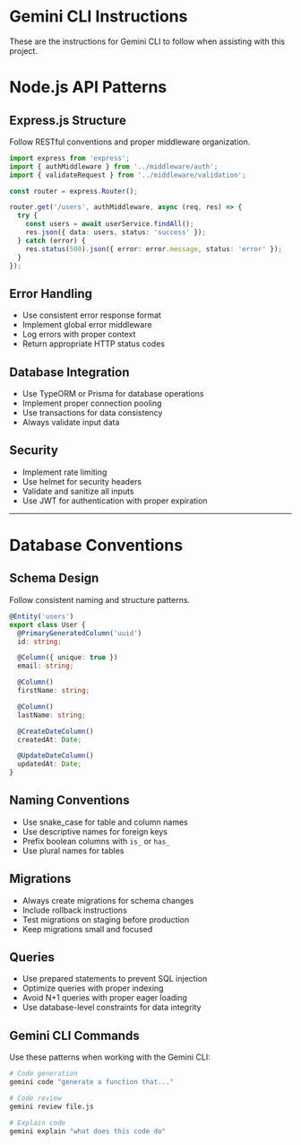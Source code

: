 # Gemini CLI Instructions

These are the instructions for Gemini CLI to follow when assisting with this project.

# Node.js API Patterns

## Express.js Structure
Follow RESTful conventions and proper middleware organization.

```typescript
import express from 'express';
import { authMiddleware } from '../middleware/auth';
import { validateRequest } from '../middleware/validation';

const router = express.Router();

router.get('/users', authMiddleware, async (req, res) => {
  try {
    const users = await userService.findAll();
    res.json({ data: users, status: 'success' });
  } catch (error) {
    res.status(500).json({ error: error.message, status: 'error' });
  }
});
```

## Error Handling
- Use consistent error response format
- Implement global error middleware
- Log errors with proper context
- Return appropriate HTTP status codes

## Database Integration
- Use TypeORM or Prisma for database operations
- Implement proper connection pooling
- Use transactions for data consistency
- Always validate input data

## Security
- Implement rate limiting
- Use helmet for security headers
- Validate and sanitize all inputs
- Use JWT for authentication with proper expiration

---

# Database Conventions

## Schema Design
Follow consistent naming and structure patterns.

```typescript
@Entity('users')
export class User {
  @PrimaryGeneratedColumn('uuid')
  id: string;

  @Column({ unique: true })
  email: string;

  @Column()
  firstName: string;

  @Column()
  lastName: string;

  @CreateDateColumn()
  createdAt: Date;

  @UpdateDateColumn()
  updatedAt: Date;
}
```

## Naming Conventions
- Use snake_case for table and column names
- Use descriptive names for foreign keys
- Prefix boolean columns with `is_` or `has_`
- Use plural names for tables

## Migrations
- Always create migrations for schema changes
- Include rollback instructions
- Test migrations on staging before production
- Keep migrations small and focused

## Queries
- Use prepared statements to prevent SQL injection
- Optimize queries with proper indexing
- Avoid N+1 queries with proper eager loading
- Use database-level constraints for data integrity

## Gemini CLI Commands

Use these patterns when working with the Gemini CLI:

```bash
# Code generation
gemini code "generate a function that..."

# Code review
gemini review file.js

# Explain code
gemini explain "what does this code do"
```
